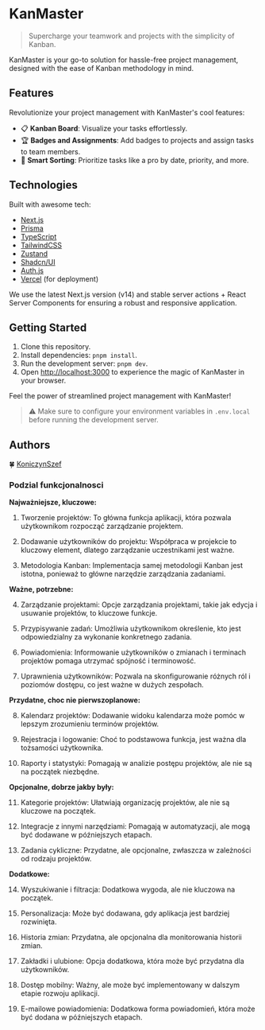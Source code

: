 # KanMaster

> Supercharge your teamwork and projects with the simplicity of Kanban.

KanMaster is your go-to solution for hassle-free project management, designed with the ease of Kanban methodology in mind.

## Features

Revolutionize your project management with KanMaster's cool features:

- 📋 **Kanban Board**: Visualize your tasks effortlessly.
- 🏆 **Badges and Assignments**: Add badges to projects and assign tasks to team members.
- 🚀 **Smart Sorting**: Prioritize tasks like a pro by date, priority, and more.

## Technologies

Built with awesome tech:

- [Next.js](https://nextjs.org/)
- [Prisma](https://www.prisma.io/)
- [TypeScript](https://www.typescriptlang.org/)
- [TailwindCSS](https://tailwindcss.com/)
- [Zustand](https://github.com/pmndrs/zustand)
- [Shadcn/UI](https://github.com/shadcn-ui/ui)
- [Auth.js](https://next-auth.js.org/)
- [Vercel](https://vercel.com/) (for deployment)

We use the latest Next.js version (v14) and stable server actions + React Server Components for ensuring a robust and responsive application.

## Getting Started

1. Clone this repository.
2. Install dependencies: `pnpm install`.
3. Run the development server: `pnpm dev`.
4. Open [http://localhost:3000](http://localhost:3000) to experience the magic of KanMaster in your browser.

Feel the power of streamlined project management with KanMaster!

> :warning: Make sure to configure your environment variables in `.env.local` before running the development server.

## Authors

🍀 [KoniczynSzef](https://github.com/KoniczynSzef)


### Podzial funkcjonalnosci

**Najważniejsze, kluczowe:**

1. Tworzenie projektów: To główna funkcja aplikacji, która pozwala użytkownikom rozpocząć zarządzanie projektem.

2. Dodawanie użytkowników do projektu: Współpraca w projekcie to kluczowy element, dlatego zarządzanie uczestnikami jest ważne.

3. Metodologia Kanban: Implementacja samej metodologii Kanban jest istotna, ponieważ to główne narzędzie zarządzania zadaniami.

**Ważne, potrzebne:**

4. Zarządzanie projektami: Opcje zarządzania projektami, takie jak edycja i usuwanie projektów, to kluczowe funkcje.

5. Przypisywanie zadań: Umożliwia użytkownikom określenie, kto jest odpowiedzialny za wykonanie konkretnego zadania.

6. Powiadomienia: Informowanie użytkowników o zmianach i terminach projektów pomaga utrzymać spójność i terminowość.

7. Uprawnienia użytkowników: Pozwala na skonfigurowanie różnych ról i poziomów dostępu, co jest ważne w dużych zespołach.

**Przydatne, choc nie pierwszoplanowe:**

8. Kalendarz projektów: Dodawanie widoku kalendarza może pomóc w lepszym zrozumieniu terminów projektów.

9. Rejestracja i logowanie: Choć to podstawowa funkcja, jest ważna dla tożsamości użytkownika.

10. Raporty i statystyki: Pomagają w analizie postępu projektów, ale nie są na początek niezbędne.

**Opcjonalne, dobrze jakby były:**

11. Kategorie projektów: Ułatwiają organizację projektów, ale nie są kluczowe na początek.

12. Integracje z innymi narzędziami: Pomagają w automatyzacji, ale mogą być dodawane w późniejszych etapach.

13. Zadania cykliczne: Przydatne, ale opcjonalne, zwłaszcza w zależności od rodzaju projektów.

**Dodatkowe:**

14. Wyszukiwanie i filtracja: Dodatkowa wygoda, ale nie kluczowa na początek.

15. Personalizacja: Może być dodawana, gdy aplikacja jest bardziej rozwinięta.

16. Historia zmian: Przydatna, ale opcjonalna dla monitorowania historii zmian.

17. Zakładki i ulubione: Opcja dodatkowa, która może być przydatna dla użytkowników.

18. Dostęp mobilny: Ważny, ale może być implementowany w dalszym etapie rozwoju aplikacji.

19. E-mailowe powiadomienia: Dodatkowa forma powiadomień, która może być dodana w późniejszych etapach.
